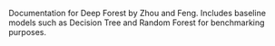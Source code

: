 Documentation for Deep Forest by Zhou and Feng. Includes baseline models such as Decision Tree and Random Forest for benchmarking purposes.